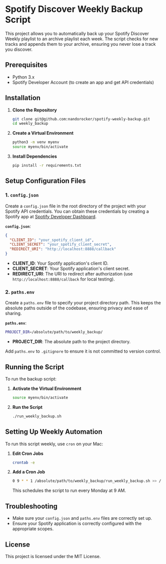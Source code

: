 # Spotify Discover Weekly Backup Script

This project allows you to automatically back up your Spotify Discover Weekly playlist to an archive playlist each week. The script checks for new tracks and appends them to your archive, ensuring you never lose a track you discover.

## Prerequisites
- Python 3.x
- Spotify Developer Account (to create an app and get API credentials)

## Installation

1. **Clone the Repository**
   ```sh
   git clone git@github.com:nandorocker/spotify-weekly-backup.git
   cd weekly_backup
   ```

2. **Create a Virtual Environment**
   ```sh
   python3 -m venv myenv
   source myenv/bin/activate
   ```

3. **Install Dependencies**
   ```sh
   pip install -r requirements.txt
   ```

## Setup Configuration Files

### 1. `config.json`
Create a `config.json` file in the root directory of the project with your Spotify API credentials. You can obtain these credentials by creating a Spotify app at [Spotify Developer Dashboard](https://developer.spotify.com/dashboard/applications).

**`config.json`**:
```json
{
  "CLIENT_ID": "your_spotify_client_id",
  "CLIENT_SECRET": "your_spotify_client_secret",
  "REDIRECT_URI": "http://localhost:8888/callback"
}
```
- **CLIENT_ID**: Your Spotify application's client ID.
- **CLIENT_SECRET**: Your Spotify application's client secret.
- **REDIRECT_URI**: The URI to redirect after authorization (use `http://localhost:8888/callback` for local testing).

### 2. `paths.env`
Create a `paths.env` file to specify your project directory path. This keeps the absolute paths outside of the codebase, ensuring privacy and ease of sharing.

**`paths.env`**:
```sh
PROJECT_DIR=/absolute/path/to/weekly_backup/
```
- **PROJECT_DIR**: The absolute path to the project directory.

Add `paths.env` to `.gitignore` to ensure it is not committed to version control.

## Running the Script

To run the backup script:

1. **Activate the Virtual Environment**
   ```sh
   source myenv/bin/activate
   ```

2. **Run the Script**
   ```sh
   ./run_weekly_backup.sh
   ```

## Setting Up Weekly Automation

To run this script weekly, use `cron` on your Mac:

1. **Edit Cron Jobs**
   ```sh
   crontab -e
   ```

2. **Add a Cron Job**
   ```sh
   0 9 * * 1 /absolute/path/to/weekly_backup/run_weekly_backup.sh >> /absolute/path/to/weekly_backup/weekly_backup.log 2>&1
   ```
   This schedules the script to run every Monday at 9 AM.

## Troubleshooting
- Make sure your `config.json` and `paths.env` files are correctly set up.
- Ensure your Spotify application is correctly configured with the appropriate scopes.

## License
This project is licensed under the MIT License.

